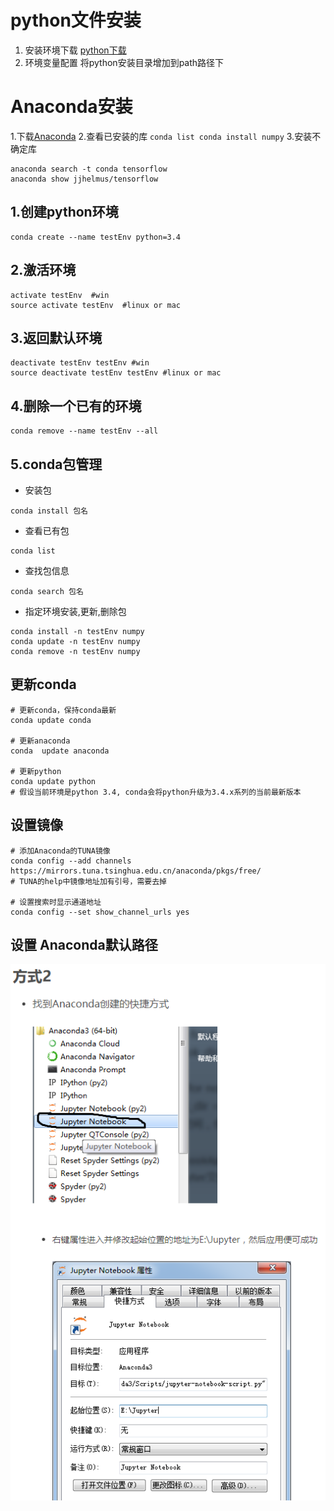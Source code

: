 # python文件安装
   1. 安装环境下载
   [python下载](http://www.python.org)
   2. 环境变量配置
   将python安装目录增加到path路径下


# Anaconda安装
 1.下载[Anaconda](https://www.anaconda.com/download/)
 2.查看已安装的库
    ```
    conda list
    conda install numpy
    ```
 3.安装不确定库
   ```
   anaconda search -t conda tensorflow
   anaconda show jjhelmus/tensorflow
   ```



## 1.创建python环境
```
conda create --name testEnv python=3.4
```
## 2.激活环境
```
activate testEnv  #win
source activate testEnv  #linux or mac
```

## 3.返回默认环境
```
deactivate testEnv testEnv #win
source deactivate testEnv testEnv #linux or mac
```

## 4.删除一个已有的环境
```
conda remove --name testEnv --all
```

## 5.conda包管理
- 安装包
```
conda install 包名
```
- 查看已有包
```
conda list
```
- 查找包信息
```
conda search 包名
```
- 指定环境安装,更新,删除包
```
conda install -n testEnv numpy
conda update -n testEnv numpy
conda remove -n testEnv numpy
```

## 更新conda 
```
# 更新conda，保持conda最新
conda update conda

# 更新anaconda
conda  update anaconda

# 更新python
conda update python
# 假设当前环境是python 3.4, conda会将python升级为3.4.x系列的当前最新版本
```


## 设置镜像
```
# 添加Anaconda的TUNA镜像
conda config --add channels https://mirrors.tuna.tsinghua.edu.cn/anaconda/pkgs/free/
# TUNA的help中镜像地址加有引号，需要去掉
 
# 设置搜索时显示通道地址
conda config --set show_channel_urls yes
```




## 设置 Anaconda默认路径
![](https://github.com/anbylau2130/gitnote/blob/master/python/21.数据分析/images/5c3c1464b8ed3759cb000000.png)